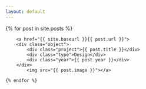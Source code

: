 ```yaml
---
layout: default
---
```


<main class="preview">
  {% for post in site.posts %}

        <a href="{{ site.baseurl }}{{ post.url }}">
        <div class="object">
            <div class="project">{{ post.title }}</div>
            <div class="type">Design</div>
            <div class="year">{{ post.year }}</div>
        </div>
            <img src="{{ post.image }}"></a>

    {% endfor %}

<section class="clear"></section>
